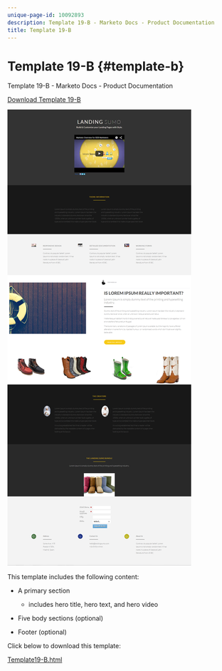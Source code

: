 ```yaml
---
unique-page-id: 10092893
description: Template 19-B - Marketo Docs - Product Documentation
title: Template 19-B
---
```


# Template 19-B {#template-b}

Template 19-B - Marketo Docs - Product Documentation

[Download Template 19-B](http://docs.marketo.com/download/attachments/10092893/template-19b.html?version=1&modificationdate=1441750370000&api=v2)

![](assets/image2015-9-16-16-3a49-3a50.png)

This template includes the following content:

* A primary section

    * includes hero title, hero text, and hero video

* Five body sections (optional)
* Footer (optional)

Click below to download this template:

[Template19-B.html](http://docs.marketo.com/download/attachments/10092893/template-19b.html?version=1&modificationdate=1441750370000&api=v2)
